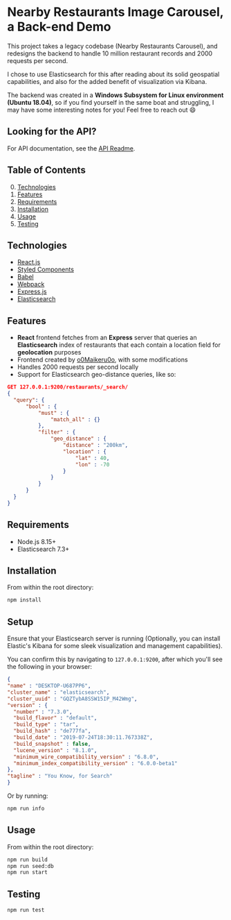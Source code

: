 # Nearby Restaurants Image Carousel, a Back-end Demo

  This project takes a legacy codebase (Nearby Restaurants Carousel), and redesigns the backend to handle 10 million restaurant records and 2000 requests per second.

  I chose to use Elasticsearch for this after reading about its solid geospatial capabilities, and also for the added benefit of visualization via Kibana.

  The backend was created in a **Windows Subsystem for Linux environment (Ubuntu 18.04)**, so if you find yourself in the same boat and struggling, I may have some interesting notes for you! Feel free to reach out :smile:

## Looking for the API?

  For API documentation, see the [API Readme](/server/README.md).

## Table of Contents

  0. [Technologies](#Technologies)
  1. [Features](#Features)
  2. [Requirements](#Requirements)
  3. [Installation](#Installation)
  4. [Usage](#Usage)
  5. [Testing](#Testing)

## Technologies

  - [React.js](https://reactjs.org/)
  - [Styled Components](https://www.styled-components.com/)
  - [Babel](https://babeljs.io/)
  - [Webpack](https://webpack.js.org/)
  - [Express.js](https://expressjs.com/)
  - [Elasticsearch](https://www.elastic.co/)

## Features

  - **React** frontend fetches from an **Express** server that queries an **Elasticsearch** index of restaurants that each contain a location field for **geolocation** purposes
  - Frontend created by [o0Maikeru0o](https://github.com/o0Maikeru0o), with some modifications
  - Handles 2000 requests per second locally
  - Support for Elasticsearch geo-distance queries, like so:

  ```json
  GET 127.0.0.1:9200/restaurants/_search/
  {
    "query": {
        "bool" : {
            "must" : {
                "match_all" : {}
            },
            "filter" : {
                "geo_distance" : {
                    "distance" : "200km",
                    "location" : {
                        "lat" : 40,
                        "lon" : -70
                    }
                }
            }
        }
    }
}
```

## Requirements

- Node.js 8.15+
- Elasticsearch 7.3+

## Installation

  From within the root directory:

  ```sh
  npm install
  ```

## Setup

  Ensure that your Elasticsearch server is running (Optionally, you can install Elastic's Kibana for some sleek visualization and management capabilities).

  You can confirm this by navigating to `127.0.0.1:9200`, after which you'll see the following in your browser:

  ```json
  {
  "name" : "DESKTOP-U687PP6",
  "cluster_name" : "elasticsearch",
  "cluster_uuid" : "GQZTybA8SSW15IP_M42Wmg",
  "version" : {
    "number" : "7.3.0",
    "build_flavor" : "default",
    "build_type" : "tar",
    "build_hash" : "de777fa",
    "build_date" : "2019-07-24T18:30:11.767338Z",
    "build_snapshot" : false,
    "lucene_version" : "8.1.0",
    "minimum_wire_compatibility_version" : "6.8.0",
    "minimum_index_compatibility_version" : "6.0.0-beta1"
  },
  "tagline" : "You Know, for Search"
}
  ```

  Or by running:
  ```sh
  npm run info
  ```

## Usage

  From within the root directory:
  ```sh
  npm run build
  npm run seed:db
  npm run start
  ```

## Testing

  ```sh
  npm run test
  ```


